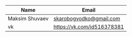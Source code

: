 
|Name|Email|
|---|---|
|Maksim Shuvaev|skarobogyodko@gmail.com|
|vk |https://vk.com/id516378381|




